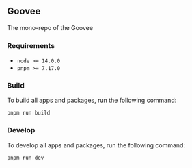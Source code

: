 ## Goovee

The mono-repo of the Goovee

### Requirements

- `node >= 14.0.0`
- `pnpm >= 7.17.0`

### Build

To build all apps and packages, run the following command:

```
pnpm run build
```

### Develop

To develop all apps and packages, run the following command:

```
pnpm run dev
```
